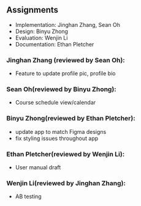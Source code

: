 ## Assignments
- Implementation: Jinghan Zhang, Sean Oh
- Design: Binyu Zhong
- Evaluation: Wenjin Li
- Documentation: Ethan Pletcher

### Jinghan Zhang (reviewed by Sean Oh):
- Feature to update profile pic, profile bio

### Sean Oh(reviewed by Binyu Zhong):
- Course schedule view/calendar

### Binyu Zhong(reviewed by Ethan Pletcher):
- update app to match Figma designs
- fix styling issues throughout app

### Ethan Pletcher(reviewed by Wenjin Li):
- User manual draft

### Wenjin Li(reviewed by Jinghan Zhang):
- AB testing
